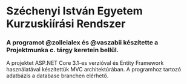 # Széchenyi István Egyetem Kurzuskiírási Rendszer

### A programot @zolleialex és @vaszabii készítette a Projektmunka c. tárgy keretein bellül.

A projektet ASP.NET Core 3.1-es verzióval és Entity Framework használatával készítettük MVC architektúrában.
A programhoz tartozó adatbázis a database branchen elérhető.
